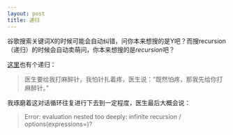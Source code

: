 ```yaml
---
layout: post
title: 递归
---
```


谷歌搜索关键词X的时候可能会自动纠错，问你本来想搜的是Y吧？而搜recursion（递归）的时候会自动卖萌问，你本来想搜的是*recursion*吧？

[这里](http://www.newsmth.net/bbscon.php?bid=63&id=3393726)也有个递归：

> 医生要给我打麻醉针，我怕针扎着疼，医生说：“既然怕疼，那我先给你打麻醉针。”

我琢磨着这对话循环往复进行下去到一定程度，医生最后大概会说：

> Error: evaluation nested too deeply: infinite recursion / options(expressions=)?

